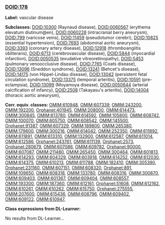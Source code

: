 
### [DOID:178](http://purl.obolibrary.org/obo/DOID_178)
**Label:** vascular disease

**Subclasses:** [DOID:10300](http://purl.obolibrary.org/obo/DOID_10300) (Raynaud disease), [DOID:0060567](http://purl.obolibrary.org/obo/DOID_0060567) (erythema elevatum diutinum@en), [DOID:0060228](http://purl.obolibrary.org/obo/DOID_0060228) (intracranial berry aneurysm), [DOID:799](http://purl.obolibrary.org/obo/DOID_799) (varicose veins), [DOID:11459](http://purl.obolibrary.org/obo/DOID_11459) (pseudotumor cerebri), [DOID:10825](http://purl.obolibrary.org/obo/DOID_10825) (essential hypertension), [DOID:7693](http://purl.obolibrary.org/obo/DOID_7693) (abdominal aortic aneurysm), [DOID:3393](http://purl.obolibrary.org/obo/DOID_3393) (coronary artery disease), [DOID:12918](http://purl.obolibrary.org/obo/DOID_12918) (thromboangiitis obliterans), [DOID:6713](http://purl.obolibrary.org/obo/DOID_6713) (cerebrovascular disease), [DOID:5844](http://purl.obolibrary.org/obo/DOID_5844) (myocardial infarction), [DOID:0050535](http://purl.obolibrary.org/obo/DOID_0050535) (exudative vitreoretinopathy), [DOID:5453](http://purl.obolibrary.org/obo/DOID_5453) (pulmonary venoocclusive disease), [DOID:7765](http://purl.obolibrary.org/obo/DOID_7765) (Coats disease), [DOID:13096](http://purl.obolibrary.org/obo/DOID_13096) (Sneddon syndrome), [DOID:13241](http://purl.obolibrary.org/obo/DOID_13241) (Behcet's disease), [DOID:14175](http://purl.obolibrary.org/obo/DOID_14175) (von Hippel-Lindau disease), [DOID:13042](http://purl.obolibrary.org/obo/DOID_13042) (persistent fetal circulation syndrome), [DOID:13375](http://purl.obolibrary.org/obo/DOID_13375) (temporal arteritis), [DOID:10591](http://purl.obolibrary.org/obo/DOID_10591) (pre-eclampsia), [DOID:13099](http://purl.obolibrary.org/obo/DOID_13099) (Moyamoya disease), [DOID:0050644](http://purl.obolibrary.org/obo/DOID_0050644) (arterial calcification of infancy), [DOID:2508](http://purl.obolibrary.org/obo/DOID_2508) (Takayasu's arteritis), [DOID:14004](http://purl.obolibrary.org/obo/DOID_14004) (thoracic aortic aneurysm), 

**Corr. equiv. classes:** [OMIM:610948](http://purl.obolibrary.org/obo/OMIM_610948), [OMIM:607339](http://purl.obolibrary.org/obo/OMIM_607339), [OMIM:243200](http://purl.obolibrary.org/obo/OMIM_243200), [OMIM:192200](http://purl.obolibrary.org/obo/OMIM_192200), [Orphanet:401945](http://www.orpha.net/ORDO/Orphanet_401945), [OMIM:208000](http://purl.obolibrary.org/obo/OMIM_208000), [OMIM:614473](http://purl.obolibrary.org/obo/OMIM_614473), [OMIM:300845](http://purl.obolibrary.org/obo/OMIM_300845), [OMIM:613780](http://purl.obolibrary.org/obo/OMIM_613780), [OMIM:614592](http://purl.obolibrary.org/obo/OMIM_614592), [OMIM:105800](http://purl.obolibrary.org/obo/OMIM_105800), [OMIM:608742](http://purl.obolibrary.org/obo/OMIM_608742), [OMIM:100070](http://purl.obolibrary.org/obo/OMIM_100070), [OMIM:605750](http://purl.obolibrary.org/obo/OMIM_605750), [OMIM:608542](http://purl.obolibrary.org/obo/OMIM_608542), [OMIM:145500](http://purl.obolibrary.org/obo/OMIM_145500), [Orphanet:91387](http://www.orpha.net/ORDO/Orphanet_91387), [OMIM:607329](http://purl.obolibrary.org/obo/OMIM_607329), [OMIM:189800](http://purl.obolibrary.org/obo/OMIM_189800), [OMIM:265380](http://purl.obolibrary.org/obo/OMIM_265380), [OMIM:179600](http://purl.obolibrary.org/obo/OMIM_179600), [OMIM:300216](http://purl.obolibrary.org/obo/OMIM_300216), [OMIM:614042](http://purl.obolibrary.org/obo/OMIM_614042), [OMIM:252350](http://purl.obolibrary.org/obo/OMIM_252350), [OMIM:611892](http://purl.obolibrary.org/obo/OMIM_611892), [OMIM:611891](http://purl.obolibrary.org/obo/OMIM_611891), [OMIM:613310](http://purl.obolibrary.org/obo/OMIM_613310), [OMIM:132900](http://purl.obolibrary.org/obo/OMIM_132900), [OMIM:612587](http://purl.obolibrary.org/obo/OMIM_612587), [OMIM:611014](http://purl.obolibrary.org/obo/OMIM_611014), [OMIM:612586](http://purl.obolibrary.org/obo/OMIM_612586), [Orphanet:243761](http://www.orpha.net/ORDO/Orphanet_243761), [OMIM:611139](http://purl.obolibrary.org/obo/OMIM_611139), [Orphanet:2573](http://www.orpha.net/ORDO/Orphanet_2573), [Orphanet:280679](http://www.orpha.net/ORDO/Orphanet_280679), [OMIM:607086](http://purl.obolibrary.org/obo/OMIM_607086), [OMIM:609782](http://purl.obolibrary.org/obo/OMIM_609782), [Orphanet:90000](http://www.orpha.net/ORDO/Orphanet_90000), [OMIM:607087](http://purl.obolibrary.org/obo/OMIM_607087), [OMIM:211480](http://purl.obolibrary.org/obo/OMIM_211480), [OMIM:265450](http://purl.obolibrary.org/obo/OMIM_265450), [OMIM:300464](http://purl.obolibrary.org/obo/OMIM_300464), [OMIM:601813](http://purl.obolibrary.org/obo/OMIM_601813), [OMIM:614293](http://purl.obolibrary.org/obo/OMIM_614293), [OMIM:604329](http://purl.obolibrary.org/obo/OMIM_604329), [OMIM:603918](http://purl.obolibrary.org/obo/OMIM_603918), [OMIM:614252](http://purl.obolibrary.org/obo/OMIM_614252), [OMIM:612030](http://purl.obolibrary.org/obo/OMIM_612030), [OMIM:614375](http://purl.obolibrary.org/obo/OMIM_614375), [OMIM:610213](http://purl.obolibrary.org/obo/OMIM_610213), [OMIM:611788](http://purl.obolibrary.org/obo/OMIM_611788), [OMIM:182410](http://purl.obolibrary.org/obo/OMIM_182410), [OMIM:305390](http://purl.obolibrary.org/obo/OMIM_305390), [Orphanet:231160](http://www.orpha.net/ORDO/Orphanet_231160), [OMIM:607151](http://purl.obolibrary.org/obo/OMIM_607151), [OMIM:608320](http://purl.obolibrary.org/obo/OMIM_608320), [Orphanet:891](http://www.orpha.net/ORDO/Orphanet_891), [OMIM:109650](http://purl.obolibrary.org/obo/OMIM_109650), [OMIM:608318](http://purl.obolibrary.org/obo/OMIM_608318), [OMIM:133780](http://purl.obolibrary.org/obo/OMIM_133780), [OMIM:608316](http://purl.obolibrary.org/obo/OMIM_608316), [OMIM:300870](http://purl.obolibrary.org/obo/OMIM_300870), [OMIM:609403](http://purl.obolibrary.org/obo/OMIM_609403), [OMIM:601367](http://purl.obolibrary.org/obo/OMIM_601367), [OMIM:609404](http://purl.obolibrary.org/obo/OMIM_609404), [OMIM:608557](http://purl.obolibrary.org/obo/OMIM_608557), [OMIM:193300](http://purl.obolibrary.org/obo/OMIM_193300), [OMIM:187360](http://purl.obolibrary.org/obo/OMIM_187360), [OMIM:612161](http://purl.obolibrary.org/obo/OMIM_612161), [Orphanet:51608](http://www.orpha.net/ORDO/Orphanet_51608), [OMIM:612162](http://purl.obolibrary.org/obo/OMIM_612162), [OMIM:610261](http://purl.obolibrary.org/obo/OMIM_610261), [OMIM:610262](http://purl.obolibrary.org/obo/OMIM_610262), [OMIM:615750](http://purl.obolibrary.org/obo/OMIM_615750), [Orphanet:275555](http://www.orpha.net/ORDO/Orphanet_275555), [OMIM:207600](http://purl.obolibrary.org/obo/OMIM_207600), [OMIM:615436](http://purl.obolibrary.org/obo/OMIM_615436), [OMIM:608796](http://purl.obolibrary.org/obo/OMIM_608796), [OMIM:609402](http://purl.obolibrary.org/obo/OMIM_609402), [OMIM:609122](http://purl.obolibrary.org/obo/OMIM_609122), [OMIM:610947](http://purl.obolibrary.org/obo/OMIM_610947), 

**Class expressions from DL-Learner:**

No results from DL-Learner...



